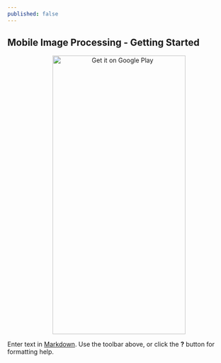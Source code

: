 ```yaml
---
published: false
---
```

## Mobile Image Processing - Getting Started

<p align="center">
  <img  width="300" height="630" alt='Get it on Google Play' src='ayciceksamet.github.io/images/mip-getting-started/laptopandmobilephone.jpeg'/>
</p>

Enter text in [Markdown](http://daringfireball.net/projects/markdown/). Use the toolbar above, or click the **?** button for formatting help.
